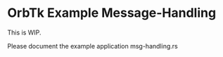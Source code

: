 # OrbTk Example Message-Handling

This is WIP.

Please document the example application msg-handling.rs
